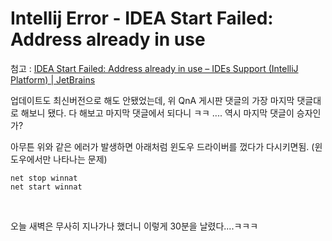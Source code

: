 # Intellij Error - IDEA Start Failed: Address already in use



첨고 : [IDEA Start Failed: Address already in use – IDEs Support (IntelliJ Platform) | JetBrains](https://intellij-support.jetbrains.com/hc/en-us/community/posts/360006880600-IDEA-Start-Failed-Address-already-in-use)

업데이트도 최신버전으로 해도 안됐었는데, 위 QnA 게시판 댓글의 가장 마지막 댓글대로 해보니 됐다. 다 해보고 마지막 댓글에서 되다니 ㅋㅋ .... 역시 마지막 댓글이 승자인가?<br>

아무튼 위와 같은 에러가 발생하면 아래처럼 윈도우 드라이버를 껐다가 다시키면됨. (윈도우에서만 나타나는 문제)

```plain
net stop winnat
net start winnat
```

<br>

오늘 새벽은 무사히 지나가나 했더니 이렇게 30분을 날렸다....ㅋㅋㅋ<br>

<br>


